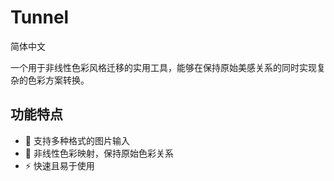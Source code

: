 # Tunnel

简体中文

一个用于非线性色彩风格迁移的实用工具，能够在保持原始美感关系的同时实现复杂的色彩方案转换。

## 功能特点
- 🎨 支持多种格式的图片输入
- 🔄 非线性色彩映射，保持原始色彩关系
- ⚡ 快速且易于使用
